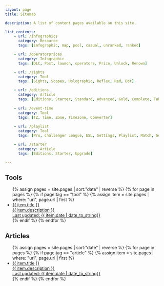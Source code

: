 ```yaml
---
layout: page
title: Sitemap

description: A list of content pages available on this site. 

list_contents:
    - url: /infographics
      category: Resource
      tags: [infographic, map, pool, casual, unranked, ranked]

    - url: /operatorprices
      category: Infographic
      tags: [DLC, Post, launch, operators, Price, Unlock, Renown]

    - url: /sights
      category: Tool
      tags: [Sights, Scopes, Holographic, Reflex, Red, Dot]

    - url: /editions
      category: Article
      tags: [Editions, Starter, Standard, Advanced, Gold, Complete, Table, Base, Deluxe, Gold, Ultimate]
    
    - url: /event-time
      category: Tool
      tags: [TZ, Time, Zone, Timezone, Converter]
    
    - url: /playlist
      category: Tool
      tags: [Pro, Challenger League, ESL, Settings, Playlist, Match, Go4]

    - url: /starter
      category: Article
      tags: [Editions, Starter, Upgrade]

---
```


## Tools

<ul class="link-collection">
  {% assign pages = site.pages | sort:"date" | reverse %}
  {% for page in pages %}
  {% if page.tag == "tool" %}
  {% assign item = site.pages | where: "url", page.url | first %}
    <li class="link">
      <a href="{{ item.url }}">
        <div class="link-title">{{ item.title }}</div>
        <div class="link-description">
          {{ item.description }}
          <br>
          Last updated: {{ item.date | date_to_string}}
        </div>
      </a>
    </li>
    {% endif %}
  {% endfor %}
</ul>

## Articles

<ul class="link-collection">
  {% assign pages = site.pages | sort:"date" | reverse %}
  {% for page in pages %}
  {% if page.tag == "article" %}
  {% assign item = site.pages | where: "url", page.url | first %}
    <li class="link">
      <a href="{{ item.url }}">
        <div class="link-title">{{ item.title }}</div>
        <div class="link-description">
          {{ item.description }}
          <br>
          Last updated: {{ item.date | date_to_string}}
        </div>
      </a>
    </li>
    {% endif %}
  {% endfor %}
</ul>
